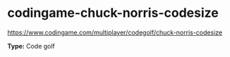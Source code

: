 # codingame-chuck-norris-codesize
https://www.codingame.com/multiplayer/codegolf/chuck-norris-codesize

**Type:** Code golf
